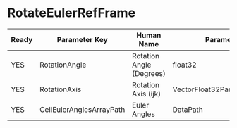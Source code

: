 # RotateEulerRefFrame #

| Ready | Parameter Key | Human Name | Parameter Type | Parameter Class |
|-------|---------------|------------|-----------------|----------------|
| YES | RotationAngle | Rotation Angle (Degrees) | float32 | Float32Parameter |
| YES | RotationAxis | Rotation Axis (ijk) | VectorFloat32Parameter::ValueType | VectorFloat32Parameter |
| YES | CellEulerAnglesArrayPath | Euler Angles | DataPath | ArraySelectionParameter |
